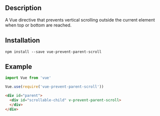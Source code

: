 ## Description

A Vue directive that prevents vertical scrolling outside the current element when top or bottom are reached.

## Installation

`npm install --save vue-prevent-parent-scroll`

## Example

```js
import Vue from 'vue'

Vue.use(require('vue-prevent-parent-scroll'))
```

```html
<div id="parent">
  <div id="scrollable-child" v-prevent-parent-scroll>
  </div>
</div>
```